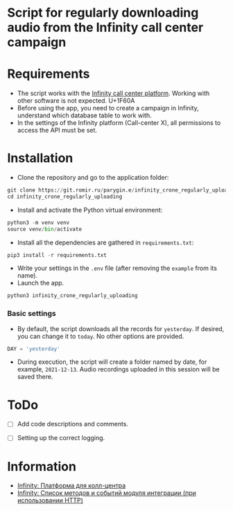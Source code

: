 # Script for regularly downloading audio from the Infinity call center campaign


# Requirements
+ The script works with the [Infinity call center platform](https://www.infinity.ru/). Working with other software is not expected. U+1F60A
+ Before using the app, you need to create a campaign in Infinity, understand which database table to work with.
+ In the settings of the Infinity platform (Call-center X), all permissions to access the API must be set.


# Installation
+ Clone the repository and go to the application folder:
``` python
git clone https://git.romir.ru/parygin.e/infinity_crone_regularly_uploading.git
cd infinity_crone_regularly_uploading
```
+ Install and activate the Python virtual environment:
``` python
python3 -m venv venv
source venv/bin/activate
```
+ Install all the dependencies are gathered in `requirements.txt`:
``` python
pip3 install -r requirements.txt
```
+ Write your settings in the `.env` file (after removing the `example` from its name).
+ Launch the app.
``` python
python3 infinity_crone_regularly_uploading
```


### Basic settings
+ By default, the script downloads all the records for `yesterday`. If desired, you can change it to `today`. No other options are provided.
``` python
DAY = 'yesterday'
```
+ During execution, the script will create a folder named by date, for example, `2021-12-13`. Audio recordings uploaded in this session will be saved there.


# ToDo
- [ ] Add code descriptions and comments.
- [ ] Setting up the correct logging.


# Information
- [Infinity: Платформа для колл-центра](https://www.infinity.ru/)
- [Infinity: Список методов и событий модуля интеграции (при использовании HTTP)](https://www.inteltelecom.ru/wiki/spisok-metodov-i-sobytiy-modulya-integratsii-pri-ispolzovanii-http/)
